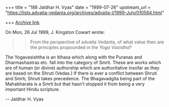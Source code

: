 +++
title = "188 Jaldhar H. Vyas"
date = "1999-07-26"
upstream_url = "https://lists.advaita-vedanta.org/archives/advaita-l/1999-July/010564.html"

+++
[Archive link](https://lists.advaita-vedanta.org/archives/advaita-l/1999-July/010564.html)

On Mon, 26 Jul 1999, J. Kingston Cowart wrote:

> >From the perspective of advaita Vedanta, of what value then are the
> principles propounded in the _Yoga Vasistha_?
>

The Yogavasishtha is an itihasa which along with the Puranas and
Dharmashastras etc. fall into  the category of Smrti.  These are works
which are of human (or divine) authorship which are authoritative insofar
as they are based on the Shruti (Vedas.)  If there is ever a conflict
between Shruti and Smrti, Shruti takes precedence.  The Bhagavadgita being
part of the Mahabharata is a Smrti but that hasn't stopped it from being a
very important Hindu scripture.

--
Jaldhar H. Vyas <jaldhar at braincells.com>


